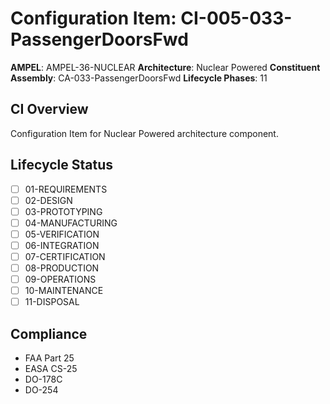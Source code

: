 # Configuration Item: CI-005-033-PassengerDoorsFwd

**AMPEL**: AMPEL-36-NUCLEAR
**Architecture**: Nuclear Powered
**Constituent Assembly**: CA-033-PassengerDoorsFwd
**Lifecycle Phases**: 11

## CI Overview
Configuration Item for Nuclear Powered architecture component.

## Lifecycle Status
- [ ] 01-REQUIREMENTS
- [ ] 02-DESIGN
- [ ] 03-PROTOTYPING
- [ ] 04-MANUFACTURING
- [ ] 05-VERIFICATION
- [ ] 06-INTEGRATION
- [ ] 07-CERTIFICATION
- [ ] 08-PRODUCTION
- [ ] 09-OPERATIONS
- [ ] 10-MAINTENANCE
- [ ] 11-DISPOSAL

## Compliance
- FAA Part 25
- EASA CS-25
- DO-178C
- DO-254
